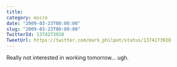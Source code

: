 ```yaml
---
title: 
category: micro
date: "2009-03-23T00:00:00"
slug: "2009-03-23T00:00:00"
TwitterId: 1374273938
TweetUrl: https://twitter.com/mark_philpot/status/1374273938
---
```


Really not interested in working tomorrow... ugh.
